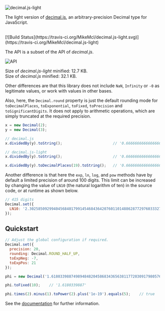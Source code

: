 ![decimal.js-light](https://raw.githubusercontent.com/MikeMcl/decimal.js-light/gh-pages/decimaljslight.png)

The light version of [decimal.js](https://github.com/MikeMcl/decimal.js/), an arbitrary-precision Decimal type for JavaScript.

<br />
[![Build Status](https://travis-ci.org/MikeMcl/decimal.js-light.svg)](https://travis-ci.org/MikeMcl/decimal.js-light)  
<br />

The API is a subset of the API of *decimal.js*. 

![API](https://raw.githubusercontent.com/MikeMcl/decimal.js-light/gh-pages/API.png)

Size of *decimal.js-light* minified: 12.7 KB.  
Size of *decimal.js* minified: 32.1 KB. 

Other differences are that this library does not include `NaN`, `Infinity` or `-0` as legitimate values, or work with values in other bases. 

Also, here, the `Decimal.round` property is just the default rounding mode for `toDecimalPlaces`, `toExponential`, `toFixed`, `toPrecision` and `toSignificantDigits`. It does not apply to arithmetic operations, which are simply truncated at the required precision.


```js
x = new Decimal(2);
y = new Decimal(3);

// decimal.js
x.dividedBy(y).toString();                       // '0.66666666666666666667'

// decimal.js-light
x.dividedBy(y).toString();                       // '0.66666666666666666666'

x.dividedBy(y).toDecimalPlaces(19).toString();   // '0.6666666666666666667'
```

Another difference is that here the `exp`, `ln`, `log`, and `pow` methods have by default a limited precision of around 100 digits. This limit can be increased by changing the value of `LN10` (the natural logarithm of ten) in the source code, or at runtime as shown below.

```js
// 415 digits
Decimal.set({ 
  LN10: '2.302585092994045684017991454684364207601101488628772976033327900967572609677352480235997205089598298341967784042286248633409525465082806756666287369098781689482907208325554680843799894826233198528393505308965377732628846163366222287698219886746543667474404243274365155048934314939391479619404400222105101714174800368808401264708068556774321622835522011480466371565912137345074785694768346361679210180644507064800027'
});
```

## Quickstart

```js
// Adjust the global configuration if required.
Decimal.set({
  precision: 20,
  rounding: Decimal.ROUND_HALF_UP,
  toExpNeg: -7,
  toExpPos: 21
});

phi = new Decimal('1.61803398874989484820458683436563811772030917980576');

phi.toFixed(10);    // '1.6180339887'

phi.times(2).minus(1).toPower(2).plus('1e-19').equals(5);    // true

```

See the [documentation](http://mikemcl.github.io/decimal.js-light) for further information.



